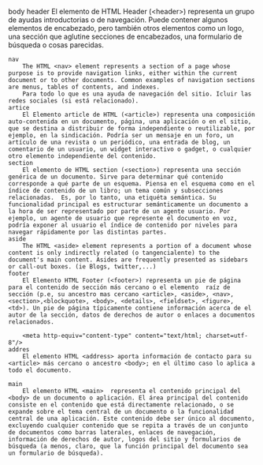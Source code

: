 
body
    header
        El elemento de HTML Header (&lt;header>) representa un grupo de ayudas introductorias o de navegación. Puede contener algunos elementos de encabezado, pero también otros elementos como un logo, una sección que aglutine secciones de encabezados, una formulario de búsqueda o cosas parecidas.

    nav
        The HTML <nav> element represents a section of a page whose purpose is to provide navigation links, either within the current document or to other documents. Common examples of navigation sections are menus, tables of contents, and indexes.
        Para todo lo que es una ayuda de navegación del sitio. Icluir las redes sociales (si está relacionado).
    artice
        El Elemento article de HTML (<article>) representa una composición auto-contenida en un documento, página, una aplicación o en el sitio, que se destina a distribuir de forma independiente o reutilizable, por ejemplo, en la sindicación. Podría ser un mensaje en un foro, un artículo de una revista o un periódico, una entrada de blog, un comentario de un usuario, un widget interactivo o gadget, o cualquier otro elemento independiente del contenido.
    section
        El elemento de HTML section (<section>) representa una sección genérica de un documento. Sirve para determinar qué contenido corresponde a qué parte de un esquema. Piensa en el esquema como en el índice de contenido de un libro; un tema común y subsecciones relacionadas.  Es, por lo tanto, una etiquéta semántica. Su funcionalidad principal es estructurar semánticamente un documento a la hora de ser representado por parte de un agente usuario. Por ejemplo, un agente de usuario que represente el documento en voz, podría exponer al usuario el índice de contenido por niveles para navegar rápidamente por las distintas partes.
    aside
        The HTML <aside> element represents a portion of a document whose content is only indirectly related (o tangencialente) to the document's main content. Asides are frequently presented as sidebars or call-out boxes. (ie Blogs, twitter,...)
    footer
        El Elemento HTML Footer (<footer>) representa un pie de página para el contenido de sección más cercano o el elemento  raíz de sección (p.e, su ancestro mas cercano <article>, <aside>, <nav>, <section>,<blockquote>, <body>, <details>, <fieldset>, <figure>, <td>). Un pie de página típicamente contiene información acerca de el autor de la sección, datos de derechos de autor o enlaces a documentos relacionados.

        <meta http-equiv="content-type" content="text/html; charset=utf-8"/>
    addres
        El elemento HTML <address> aporta información de contacto para su <article> más cercano o ancestro <body>; en el último caso lo aplica a todo el documento.

    main
        El elemento HTML <main>  representa el contenido principal del <body> de un documento o aplicación. El área principal del contenido consiste en el contenido que está directamente relacionado, o se expande sobre el tema central de un documento o la funcionalidad central de una aplicación. Este contenido debe ser único al documento, excluyendo cualquier contenido que se repita a través de un conjunto de documentos como barras laterales, enlaces de navegación, información de derechos de autor, logos del sitio y formularios de búsqueda (a menos, claro, que la función principal del documento sea un formulario de búsqueda).
